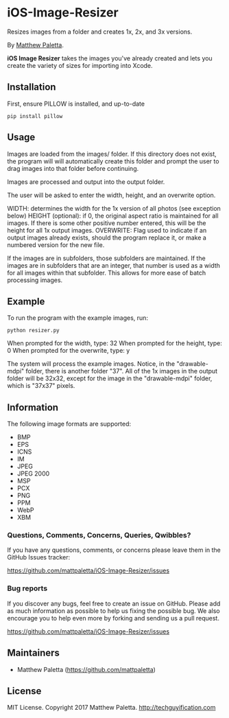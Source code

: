 # iOS-Image-Resizer
Resizes images from a folder and creates 1x, 2x, and 3x versions.

By [Matthew Paletta](http://techguyification.com).

**iOS Image Resizer** takes the images you've already created and lets you create the variety of sizes for importing into Xcode.

## Installation

First, ensure PILLOW is installed, and up-to-date
```console
pip install pillow
```

## Usage
Images are loaded from the images/ folder.  If this directory does not exist, the program will will automatically create this folder and prompt the user to drag images into that folder before continuing.

Images are processed and output into the output folder.

The user will be asked to enter the width, height, and an overwrite option.

WIDTH: determines the width for the 1x version of all photos (see exception below)
HEIGHT (optional): if 0, the original aspect ratio is maintained for all images.  If there is some other positive number entered, this will be the height for all 1x output images.
OVERWRITE: Flag used to indicate if an output images already exists, should the program replace it, or make a numbered version for the new file.


If the images are in subfolders, those subfolders are maintained.
If the images are in subfolders that are an integer, that number is used as a width for all images within that subfolder.  This allows for more ease of batch processing images.


## Example
To run the program with the example images, run:
```console
python resizer.py
```

When prompted for the width, type: 32
When prompted for the height, type: 0
When prompted for the overwrite, type: y

The system will process the example images.  Notice, in the "drawable-mdpi" folder, there is another folder "37".  All of the 1x images in the output folder will be 32x32, except for the image in the "drawable-mdpi" folder, which is "37x37" pixels.


## Information

The following image formats are supported:
- BMP
- EPS
- ICNS
- IM
- JPEG
- JPEG 2000
- MSP
- PCX
- PNG
- PPM
- WebP
- XBM

### Questions, Comments, Concerns, Queries, Qwibbles?

If you have any questions, comments, or concerns please leave them in the GitHub
Issues tracker:

https://github.com/mattpaletta/iOS-Image-Resizer/issues

### Bug reports

If you discover any bugs, feel free to create an issue on GitHub. Please add as much information as
possible to help us fixing the possible bug. We also encourage you to help even more by forking and
sending us a pull request.

https://github.com/mattpaletta/iOS-Image-Resizer/issues

## Maintainers

* Matthew Paletta (https://github.com/mattpaletta)

## License

MIT License. Copyright 2017 Matthew Paletta. http://techguyification.com
